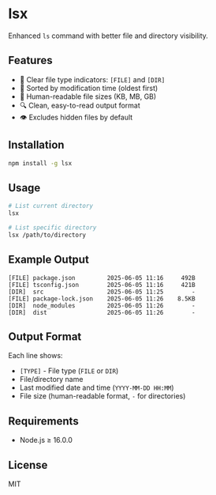 # lsx

Enhanced `ls` command with better file and directory visibility.

## Features

- 📁 Clear file type indicators: `[FILE]` and `[DIR]`
- 📅 Sorted by modification time (oldest first)
- 📏 Human-readable file sizes (KB, MB, GB)
- 🔍 Clean, easy-to-read output format
- 👁️ Excludes hidden files by default

## Installation

```bash
npm install -g lsx
```

## Usage

```bash
# List current directory
lsx

# List specific directory
lsx /path/to/directory
```

## Example Output

```
[FILE] package.json         2025-06-05 11:16     492B
[FILE] tsconfig.json        2025-06-05 11:16     421B
[DIR]  src                  2025-06-05 11:25        -
[FILE] package-lock.json    2025-06-05 11:26    8.5KB
[DIR]  node_modules         2025-06-05 11:26        -
[DIR]  dist                 2025-06-05 11:26        -
```

## Output Format

Each line shows:
- `[TYPE]` - File type (`FILE` or `DIR`)
- File/directory name
- Last modified date and time (`YYYY-MM-DD HH:MM`)
- File size (human-readable format, `-` for directories)

## Requirements

- Node.js ≥ 16.0.0

## License

MIT